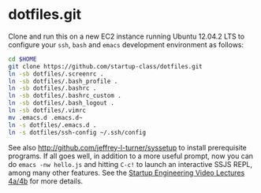 dotfiles.git
============
Clone and run this on a new EC2 instance running Ubuntu 12.04.2 LTS to
configure your `ssh`, `bash` and `emacs` development environment as follows:

```sh
cd $HOME
git clone https://github.com/startup-class/dotfiles.git
ln -sb dotfiles/.screenrc .
ln -sb dotfiles/.bash_profile .
ln -sb dotfiles/.bashrc .
ln -sb dotfiles/.bashrc_custom .
ln -sb dotfiles/.bash_logout .
ln -sb dotfiles/.vimrc
mv .emacs.d .emacs.d~
ln -s dotfiles/.emacs.d .
ln -s dotfiles/ssh-config ~/.ssh/config
```

See also http://github.com/jeffrey-l-turner/syssetup to install prerequisite
programs. If all goes well, in addition to a more useful prompt, now you can
do `emacs -nw hello.js` and hitting `C-c!` to launch an interactive SSJS
REPL, among many other features. See the
[Startup Engineering Video Lectures 4a/4b](https://class.coursera.org/startup-001/lecture/index)
for more details.
